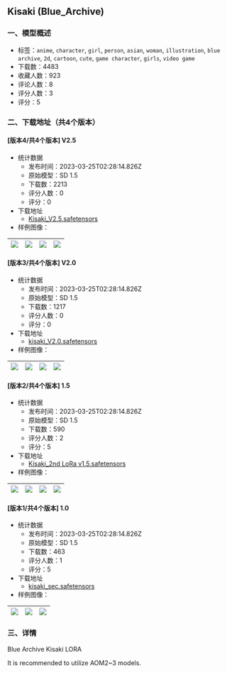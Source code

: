 ##  Kisaki (Blue_Archive)
### 一、模型概述

- 标签：`anime`, `character`, `girl`, `person`, `asian`, `woman`, `illustration`, `blue archive`, `2d`, `cartoon`, `cute`, `game character`, `girls`, `video game`
- 下载数：4483
- 收藏人数：923
- 评论人数：8
- 评分人数：3
- 评分：5

### 二、下载地址（共4个版本）

#### [版本4/共4个版本] V2.5

- 统计数据
  - 发布时间：2023-03-25T02:28:14.826Z
  - 原始模型：SD 1.5
  - 下载数：2213
  - 评分人数：0
  - 评分：0
- 下载地址
  - [Kisaki_V2.5.safetensors](https://civitai.com/api/download/models/28655)
- 样例图像：

| <img src="https://image.civitai.com/xG1nkqKTMzGDvpLrqFT7WA/2d014935-9c02-4e4d-8298-442ec08cb100/width=450/323125.jpeg" /> | <img src="https://image.civitai.com/xG1nkqKTMzGDvpLrqFT7WA/671cb29b-ea7c-47a2-ffbe-2125931aa100/width=450/323124.jpeg" /> | <img src="https://image.civitai.com/xG1nkqKTMzGDvpLrqFT7WA/227f1857-a827-4ed3-5281-8d8fd5223e00/width=450/323123.jpeg" /> | <img src="https://image.civitai.com/xG1nkqKTMzGDvpLrqFT7WA/91d3348e-fb04-4d69-48ed-db42597fc900/width=450/323122.jpeg" /> |
| ---- | ---- | ---- | ---- |

#### [版本3/共4个版本] V2.0

- 统计数据
  - 发布时间：2023-03-25T02:28:14.826Z
  - 原始模型：SD 1.5
  - 下载数：1217
  - 评分人数：0
  - 评分：0
- 下载地址
  - [kisaki_V2.0.safetensors](https://civitai.com/api/download/models/23341)
- 样例图像：

| <img src="https://image.civitai.com/xG1nkqKTMzGDvpLrqFT7WA/a835d518-6d75-488f-f47a-77e6fc897600/width=450/253187.jpeg" /> | <img src="https://image.civitai.com/xG1nkqKTMzGDvpLrqFT7WA/4467c75b-515e-4c84-4f28-b010ebdf3b00/width=450/253186.jpeg" /> | <img src="https://image.civitai.com/xG1nkqKTMzGDvpLrqFT7WA/9377a15d-bc81-4060-50fd-d43438c29a00/width=450/253185.jpeg" /> | <img src="https://image.civitai.com/xG1nkqKTMzGDvpLrqFT7WA/af8256c8-576c-4e9b-2844-a5108b62cf00/width=450/253184.jpeg" /> |
| ---- | ---- | ---- | ---- |

#### [版本2/共4个版本] 1.5

- 统计数据
  - 发布时间：2023-03-25T02:28:14.826Z
  - 原始模型：SD 1.5
  - 下载数：590
  - 评分人数：2
  - 评分：5
- 下载地址
  - [Kisaki_2nd LoRa v1.5.safetensors](https://civitai.com/api/download/models/20633)
- 样例图像：

| <img src="https://image.civitai.com/xG1nkqKTMzGDvpLrqFT7WA/e13075a8-82ce-4f57-bb35-0f864d557e00/width=450/218322.jpeg" /> | <img src="https://image.civitai.com/xG1nkqKTMzGDvpLrqFT7WA/d3b74977-54c4-45b6-2fe9-e75daf90f600/width=450/218321.jpeg" /> | <img src="https://image.civitai.com/xG1nkqKTMzGDvpLrqFT7WA/c6ae5a26-1a7a-41e9-3327-8f4187dd1a00/width=450/218320.jpeg" /> | <img src="https://image.civitai.com/xG1nkqKTMzGDvpLrqFT7WA/236d6f28-b660-44e5-97cf-24eb8398fc00/width=450/218319.jpeg" /> |
| ---- | ---- | ---- | ---- |

#### [版本1/共4个版本] 1.0

- 统计数据
  - 发布时间：2023-03-25T02:28:14.826Z
  - 原始模型：SD 1.5
  - 下载数：463
  - 评分人数：1
  - 评分：5
- 下载地址
  - [kisaki_sec.safetensors](https://civitai.com/api/download/models/19568)
- 样例图像：

| <img src="https://image.civitai.com/xG1nkqKTMzGDvpLrqFT7WA/6872c613-266c-40f4-a030-c762baba3600/width=450/205609.jpeg" /> | <img src="https://image.civitai.com/xG1nkqKTMzGDvpLrqFT7WA/ebd3947b-0164-44ff-46b3-383d98a25b00/width=450/205611.jpeg" /> | <img src="https://image.civitai.com/xG1nkqKTMzGDvpLrqFT7WA/d3b26731-f395-4f97-f2ce-c14e4ad4d100/width=450/205610.jpeg" /> |
| ---- | ---- | ---- |


### 三、详情
<p>Blue Archive Kisaki LORA</p><p></p><p>It is recommended to utilize AOM2~3 models.</p><p></p><p></p><p></p>